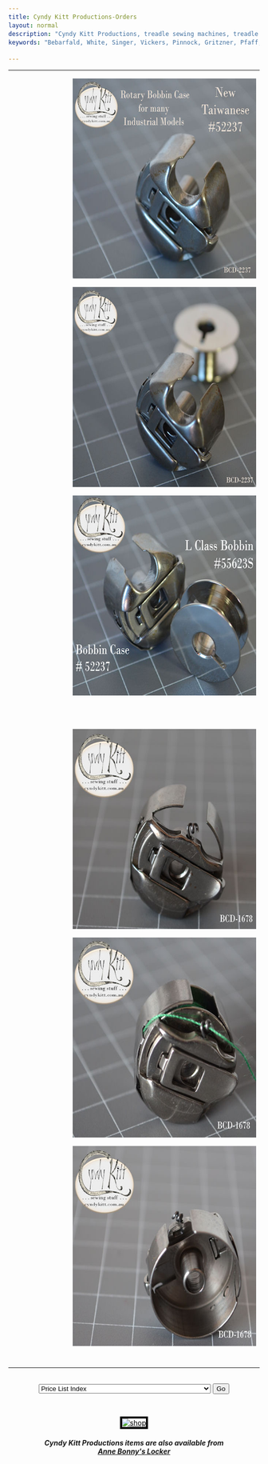 ```yaml
---
title: Cyndy Kitt Productions-Orders
layout: normal
description: "Cyndy Kitt Productions, treadle sewing machines, treadle sewing machine parts, sewing machine parts, vintage treadle sewing machines, reproduction sewing machine manuals, sewing machine manual, sewing, clothing, accessories, costume, bags, eco friendly, green machine, craft, treadle, design, eco sewing, sustainable craft"
keywords: "Bebarfald, White, Singer, Vickers, Pinnock, Gritzner, Pfaff, treadle sewing machine, vintage sewing machine, sewing machine manual, sewing"

---
```


<!-- #BeginEditable "body2" --> 
<table width="800" border="0" cellspacing="4" cellpadding="3" align="center">
  <tr> 
    <td width="174" height="62">&nbsp;</td>
    <td width="602" height="62"> 
      <p><img src="pic/PIC-BCD/BCD-2237.00.jpg" width="500" height="400"></p>
      <p><img src="pic/PIC-BCD/BCD-2237.04.jpg" width="500" height="400"></p>
      <p><img src="pic/PIC-BCD/BCD-2237.10.jpg" width="500" height="400"></p>
      <p>&nbsp;</p>
    </td>
  </tr>
  <tr> 
    <td width="174">&nbsp;</td>
    <td width="602">
      <p><img src="pic/PIC-BCD/BCD-1678.01.jpg" width="500" height="400"> </p>
      <p><img src="pic/PIC-BCD/BCD-1678.08.jpg" width="500" height="400"> </p>
      <p><img src="pic/PIC-BCD/BCD-1678.04.jpg" width="500" height="400"></p>
    </td>
  </tr>
  <tr> 
    <td> 
      <div align="center"> </div>
    </td>
    <td>&nbsp;</td>
  </tr>
</table>
<!-- #EndEditable --><br>

<div align="center"> 
  <form name="form1">
    <select name="Price List" onChange="MM_jumpMenu('parent',this,0)">
      <option value="../pricelist/index.htm" selected>Price List Index</option>
      <option value="../pricelist/p01.htm">Belts, Balance Wheels, Hand 
      Cranks & Electric Motors</option>
      <option value="../pricelist/p02.htm">Shuttles, Bobbin Cases & Bobbins</option>
      <option value="../pricelist/p03.htm">Slide & Throat Plates</option>
      <option value="../pricelist/p04.htm">Tension Parts</option>
      <option value="../pricelist/p05.htm">Feet & Attachments</option>
      <option value="../pricelist/p06.htm">Needles</option>
      <option value="../pricelist/p07.htm">Useful Bits</option>
      <option value="../pricelist/p08.htm">Treadle & Cabinet Parts</option>
      <option value="../pricelist/p09.htm">Tools</option>
      <option value="../manuals/index.htm">Manuals</option>
    </select>
    <input type="button" name="Button1" value="Go" onClick="MM_jumpMenuGo('Price List','parent',0)">
  </form>
  <p>&nbsp;</p>
  <p><a href="../a.main/shop.htm" target="_blank"><font color="#000000"><img src="../common/buttons/ckpshopani.gif" width="400" height="100" border="4" alt="shop"></font></a></p>
</div>
<h5 align="center">Cyndy Kitt Productions items are also available from<br>
  <a href="http://www.annebonnyslocker.com.au">Anne Bonny's Locker</a> </h5>
</body>
<!-- #EndTemplate --></html>
